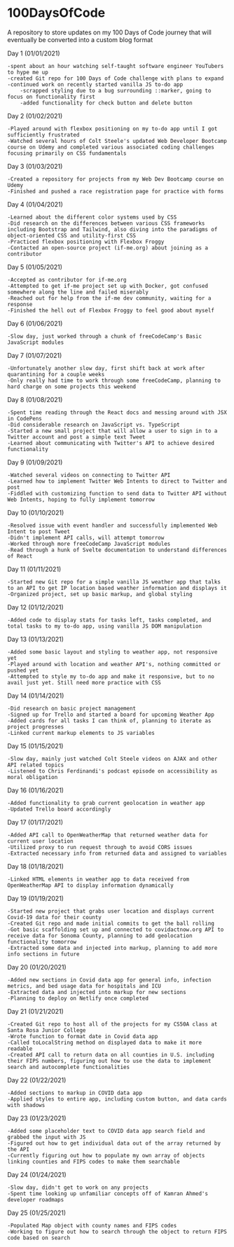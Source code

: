 # 100DaysOfCode

A repository to store updates on my 100 Days of Code journey that will eventually be converted into a custom blog format

Day 1 (01/01/2021)

    -spent about an hour watching self-taught software engineer YouTubers to hype me up
    -created Git repo for 100 Days of Code challenge with plans to expand
    -continued work on recently started vanilla JS to-do app
        -scrapped styling due to a bug surrounding ::marker, going to focus on functionality first
        -added functionality for check button and delete button

Day 2 (01/02/2021)

    -Played around with flexbox positioning on my to-do app until I got sufficiently frustrated
    -Watched several hours of Colt Steele's updated Web Developer Bootcamp course on Udemy and completed various associated coding challenges focusing primarily on CSS fundamentals

Day 3 (01/03/2021)

    -Created a repository for projects from my Web Dev Bootcamp course on Udemy
    -Finished and pushed a race registration page for practice with forms

Day 4 (01/04/2021)

    -Learned about the different color systems used by CSS
    -Did research on the differences between various CSS frameworks including Bootstrap and Tailwind, also diving into the paradigms of object-oriented CSS and utility-first CSS
    -Practiced flexbox positioning with Flexbox Froggy
    -Contacted an open-source project (if-me.org) about joining as a contributor

Day 5 (01/05/2021)

    -Accepted as contributor for if-me.org
    -Attempted to get if-me project set up with Docker, got confused somewhere along the line and failed miserably
    -Reached out for help from the if-me dev community, waiting for a response
    -Finished the hell out of Flexbox Froggy to feel good about myself

Day 6 (01/06/2021)

    -Slow day, just worked through a chunk of freeCodeCamp's Basic JavaScript modules

Day 7 (01/07/2021)

    -Unfortunately another slow day, first shift back at work after quarantining for a couple weeks
    -Only really had time to work through some freeCodeCamp, planning to hard charge on some projects this weekend

Day 8 (01/08/2021)

    -Spent time reading through the React docs and messing around with JSX in CodePens
    -Did considerable research on JavaScript vs. TypeScript
    -Started a new small project that will allow a user to sign in to a Twitter account and post a simple text Tweet
    -Learned about communicating with Twitter's API to achieve desired functionality

Day 9 (01/09/2021)

    -Watched several videos on connecting to Twitter API
    -Learned how to implement Twitter Web Intents to direct to Twitter and post
    -Fiddled with customizing function to send data to Twitter API without Web Intents, hoping to fully implement tomorrow

Day 10 (01/10/2021)

    -Resolved issue with event handler and successfully implemented Web Intent to post Tweet
    -Didn't implement API calls, will attempt tomorrow
    -Worked through more freeCodeCamp JavaScript modules
    -Read through a hunk of Svelte documentation to understand differences of React

Day 11 (01/11/2021)

    -Started new Git repo for a simple vanilla JS weather app that talks to an API to get IP location based weather information and displays it
    -Organized project, set up basic markup, and global styling

Day 12 (01/12/2021)

    -Added code to display stats for tasks left, tasks completed, and total tasks to my to-do app, using vanilla JS DOM manipulation

Day 13 (01/13/2021)

    -Added some basic layout and styling to weather app, not responsive yet
    -Played around with location and weather API's, nothing committed or pushed yet
    -Attempted to style my to-do app and make it responsive, but to no avail just yet. Still need more practice with CSS

Day 14 (01/14/2021)

    -Did research on basic project management
    -Signed up for Trello and started a board for upcoming Weather App
    -Added cards for all tasks I can think of, planning to iterate as project progresses
    -Linked current markup elements to JS variables

Day 15 (01/15/2021)

    -Slow day, mainly just watched Colt Steele videos on AJAX and other API related topics
    -Listened to Chris Ferdinandi's podcast episode on accessibility as moral obligation

Day 16 (01/16/2021)

    -Added functionality to grab current geolocation in weather app
    -Updated Trello board accordingly

Day 17 (01/17/2021)

    -Added API call to OpenWeatherMap that returned weather data for current user location
    -Utilized proxy to run request through to avoid CORS issues
    -Extracted necessary info from returned data and assigned to variables

Day 18 (01/18/2021)

    -Linked HTML elements in weather app to data received from OpenWeatherMap API to display information dynamically

Day 19 (01/19/2021)

    -Started new project that grabs user location and displays current Covid-19 data for their county
    -Created Git repo and made initial commits to get the ball rolling
    -Got basic scaffolding set up and connected to covidactnow.org API to receive data for Sonoma County, planning to add geolocation functionality tomorrow
    -Extracted some data and injected into markup, planning to add more info sections in future

Day 20 (01/20/2021)

    -Added new sections in Covid data app for general info, infection metrics, and bed usage data for hospitals and ICU
    -Extracted data and injected into markup for new sections
    -Planning to deploy on Netlify once completed

Day 21 (01/21/2021)

    -Created Git repo to host all of the projects for my CS50A class at Santa Rosa Junior College
    -Wrote function to format date in Covid data app
    -Called toLocalString method on displayed data to make it more readable
    -Created API call to return data on all counties in U.S. including their FIPS numbers, figuring out how to use the data to implement search and autocomplete functionalities

Day 22 (01/22/2021)

    -Added sections to markup in COVID data app
    -Applied styles to entire app, including custom button, and data cards with shadows

Day 23 (01/23/2021)

    -Added some placeholder text to COVID data app search field and grabbed the input with JS
    -Figured out how to get individual data out of the array returned by the API
    -Currently figuring out how to populate my own array of objects linking counties and FIPS codes to make them searchable

Day 24 (01/24/2021)

    -Slow day, didn't get to work on any projects
    -Spent time looking up unfamiliar concepts off of Kamran Ahmed's developer roadmaps

Day 25 (01/25/2021)

    -Populated Map object with county names and FIPS codes
    -Working to figure out how to search through the object to return FIPS code based on search

